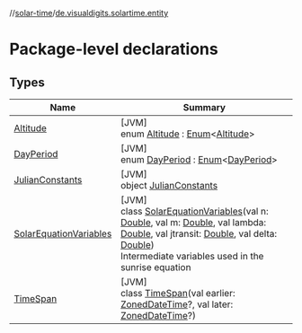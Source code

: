 //[solar-time](../../index.md)/[de.visualdigits.solartime.entity](index.md)

# Package-level declarations

## Types

| Name | Summary |
|---|---|
| [Altitude](-altitude/index.md) | [JVM]<br>enum [Altitude](-altitude/index.md) : [Enum](https://kotlinlang.org/api/latest/jvm/stdlib/kotlin/-enum/index.html)&lt;[Altitude](-altitude/index.md)&gt; |
| [DayPeriod](-day-period/index.md) | [JVM]<br>enum [DayPeriod](-day-period/index.md) : [Enum](https://kotlinlang.org/api/latest/jvm/stdlib/kotlin/-enum/index.html)&lt;[DayPeriod](-day-period/index.md)&gt; |
| [JulianConstants](-julian-constants/index.md) | [JVM]<br>object [JulianConstants](-julian-constants/index.md) |
| [SolarEquationVariables](-solar-equation-variables/index.md) | [JVM]<br>class [SolarEquationVariables](-solar-equation-variables/index.md)(val n: [Double](https://kotlinlang.org/api/latest/jvm/stdlib/kotlin/-double/index.html), val m: [Double](https://kotlinlang.org/api/latest/jvm/stdlib/kotlin/-double/index.html), val lambda: [Double](https://kotlinlang.org/api/latest/jvm/stdlib/kotlin/-double/index.html), val jtransit: [Double](https://kotlinlang.org/api/latest/jvm/stdlib/kotlin/-double/index.html), val delta: [Double](https://kotlinlang.org/api/latest/jvm/stdlib/kotlin/-double/index.html))<br>Intermediate variables used in the sunrise equation |
| [TimeSpan](-time-span/index.md) | [JVM]<br>class [TimeSpan](-time-span/index.md)(val earlier: [ZonedDateTime](https://docs.oracle.com/javase/8/docs/api/java/time/ZonedDateTime.html)?, val later: [ZonedDateTime](https://docs.oracle.com/javase/8/docs/api/java/time/ZonedDateTime.html)?) |
